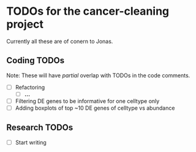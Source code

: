 # TODOs for the cancer-cleaning project

Currently all these are of conern to Jonas.

## Coding TODOs

Note: These will have *partial* overlap with TODOs in the code comments.

* [ ] Refactoring
    * [ ] **...**
* [ ] Filtering DE genes to be informative for one celltype only
* [ ] Adding boxplots of top ~10 DE genes of celltype vs abundance

## Research TODOs

* [ ] Start writing
